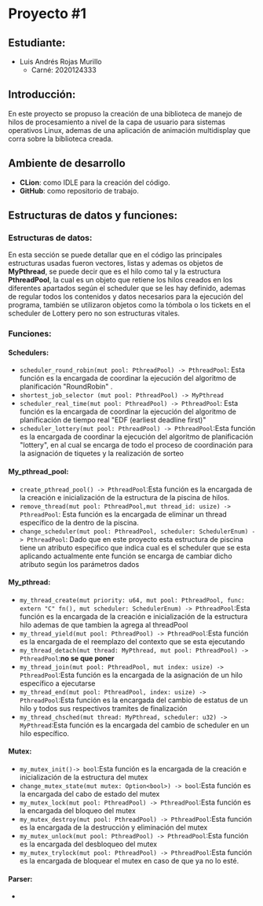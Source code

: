 # Proyecto #1

## Estudiante:

- Luis Andrés Rojas Murillo
  - Carné: 2020124333

## Introducción:

En este proyecto se propuso la creación de una biblioteca de manejo de hilos de procesamiento a nivel de la capa de usuario para sistemas operativos Linux, ademas de una aplicación de animación multidisplay que corra sobre la biblioteca creada.

## Ambiente de desarrollo

- **CLion**: como IDLE para la creación del código.
- **GitHub**: como repositorio de trabajo.

## Estructuras de datos y funciones:

### Estructuras de datos:

En esta sección se puede detallar que en el código las principales estructuras usadas fueron vectores, listas y ademas os objetos de **MyPthread**, se puede decir que es el hilo como tal y la estructura **PthreadPool**, la cual es un objeto que retiene los hilos creados en los diferentes apartados según el scheduler que se les hay definido, ademas de regular todos los contenidos y datos necesarios para la ejecución del programa, también se utilizaron objetos como la tómbola o los tickets en el scheduler de Lottery pero no son estructuras vitales.

### Funciones:

#### Schedulers:

-  `scheduler_round_robin(mut pool: PthreadPool) -> PthreadPool`: Esta función es la encargada de coordinar la ejecución del algoritmo de planificación "RoundRobin" .
-  `shortest_job_selector (mut pool: PthreadPool) -> MyPthread`
-  `scheduler_real_time(mut pool: PthreadPool) -> PthreadPool`: Esta función es la encargada de coordinar la ejecución del algoritmo de planificación  de tiempo real "EDF (earliest deadline first)"
-  `scheduler_lottery(mut pool: PthreadPool) -> PthreadPool`:Esta función es la encargada de coordinar la ejecución del algoritmo de planificación "lottery", en al cual se encarga de todo el proceso de coordinación para la asignación de tiquetes y la realización de sorteo 

#### My_pthread_pool:

-  `create_pthread_pool() -> PthreadPool`:Esta función es la encargada de la creación e inicialización de la estructura de la piscina de hilos.
-  `remove_thread(mut pool: PthreadPool,mut thread_id: usize) -> PthreadPool`: Esta función es la encargada de eliminar un thread específico de la dentro de la piscina.
-  `change_scheduler(mut pool: PthreadPool, scheduler: SchedulerEnum) -> PthreadPool`: Dado que en este proyecto esta estructura de piscina tiene un atributo especifico que indica cual es el scheduler que se esta aplicando actualmente ente función se encarga de cambiar dicho atributo según los parámetros dados 

#### My_pthread:

-  `my_thread_create(mut priority: u64, mut pool: PthreadPool, func: extern "C" fn(), mut scheduler: SchedulerEnum) -> PthreadPool`:Esta función es la encargada de la creación e inicialización de la estructura hilo ademas de que tambien la agrega al threadPool
-  `my_thread_yield(mut pool: PthreadPool) -> PthreadPool`:Esta función es la encargada de el reemplazo del contexto que se esta ejecutando 
-  `my_thread_detach(mut thread: MyPthread, mut pool: PthreadPool) -> PthreadPool`:**no se que poner** 
-  `my_thread_join(mut pool: PthreadPool, mut index: usize) -> PthreadPool`:Esta función es la encargada de la asignación de un hilo específico a ejecutarse
-  `my_thread_end(mut pool: PthreadPool, index: usize) -> PthreadPool`:Esta función es la encargada del cambio de estatus de un hilo y todos sus respectivos tramites de finalización
-  `my_thread_chsched(mut thread: MyPthread, scheduler: u32) -> MyPthread`:Esta función es la encargada del cambio de scheduler en un hilo específico.

#### Mutex:

-  `my_mutex_init()-> bool`:Esta función es la encargada de la creación e inicialización de la estructura del mutex
-  `change_mutex_state(mut mutex: Option<bool>) -> bool`:Esta función es la encargada del cabo de estado del mutex
-  `my_mutex_lock(mut pool: PthreadPool) -> PthreadPool`:Esta función es la encargada del bloqueo del mutex
-  `my_mutex_destroy(mut pool: PthreadPool) -> PthreadPool`:Esta función es la encargada de la destrucción y eliminación del mutex
-  `my_mutex_unlock(mut pool: PthreadPool) -> PthreadPool`:Esta función es la encargada del desbloqueo del mutex
-  `my_mutex_trylock(mut pool: PthreadPool) -> PthreadPool`:Esta función es la encargada de bloquear el mutex en caso de que ya no lo esté.

#### Parser:

- 
